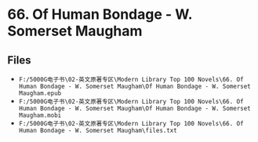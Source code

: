 # 66. Of Human Bondage - W. Somerset Maugham

## Files

- `F:/5000G电子书\02-英文原著专区\Modern Library Top 100 Novels\66. Of Human Bondage - W. Somerset Maugham\Of Human Bondage - W. Somerset Maugham.epub`
- `F:/5000G电子书\02-英文原著专区\Modern Library Top 100 Novels\66. Of Human Bondage - W. Somerset Maugham\Of Human Bondage - W. Somerset Maugham.mobi`
- `F:/5000G电子书\02-英文原著专区\Modern Library Top 100 Novels\66. Of Human Bondage - W. Somerset Maugham\files.txt`
